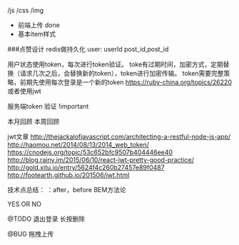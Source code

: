 /js
/css
/img

- 前端上传 done
- 基本item样式

###点赞设计
redis做持久化
user:
	userId
	post_id,post_id


用户状态使用token，每次进行token验证。
toke有过期时间，加密方式，定期替换（请求几次之后，会替换新的token），token进行加密传输。
token需要完整策略，前期先使用每次登录是一个新的token
https://ruby-china.org/topics/26220
或者使用jwt

服务端token 验证 !important



本月回顾
本周回顾

jwt文章
http://thejackalofjavascript.com/architecting-a-restful-node-js-app/
http://haomou.net/2014/08/13/2014_web_token/
https://cnodejs.org/topic/53c652bfc9507b404446ee40
http://blog.rainy.im/2015/06/10/react-jwt-pretty-good-practice/
http://gold.xitu.io/entry/5624f4c260b27457e89f0487
http://footearth.github.io/201506/jwt.html


技术点总结：
：after，before
BEM方法论

YES OR NO


@TODO 
退出登录
长按删除

@BUG
拖拽上传